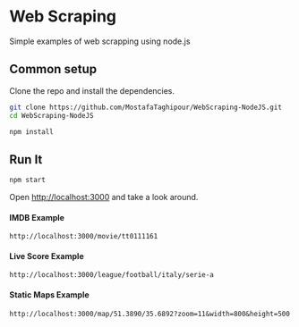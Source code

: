 # Web Scraping

Simple examples of web scrapping using node.js


## Common setup

Clone the repo and install the dependencies.

```bash
git clone https://github.com/MostafaTaghipour/WebScraping-NodeJS.git
cd WebScraping-NodeJS
```

```bash
npm install
```


## Run It

```bash
npm start
```

Open [http://localhost:3000](http://localhost:3000) and take a look around.


#### IMDB Example

`http://localhost:3000/movie/tt0111161`


#### Live Score Example

`http://localhost:3000/league/football/italy/serie-a`


#### Static Maps Example

`http://localhost:3000/map/51.3890/35.6892?zoom=11&width=800&height=500`
